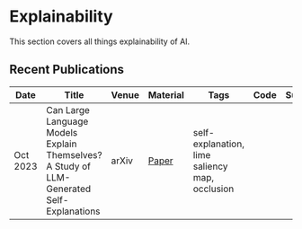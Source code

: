 # Explainability
This section covers all things explainability of AI.

## Recent Publications
| Date | Title | Venue | Material | Tags | Code | Summary |
|---|---|---|---|---|---|---|
|Oct 2023 | Can Large Language Models Explain Themselves? A Study of LLM-Generated Self-Explanations | arXiv | [Paper](https://arxiv.org/pdf/2310.11207) | self-explanation, lime saliency map, occlusion | | |

